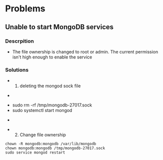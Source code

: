 # Problems
## Unable to start MongoDB services
### Descrpition
- The file ownership is changed to root or admin. The current permission isn't high enough to enable the service
### Solutions
- 1. deleting the mongod sock file
- ```
- sudo rm -rf /tmp/mongodb-27017.sock
- sudo systemctl start mongod
- ```
- 2. Change file ownership
```
chown -R mongodb:mongodb /var/lib/mongodb 
chown mongodb:mongodb /tmp/mongodb-27017.sock 
sudo service mongod restart
```
